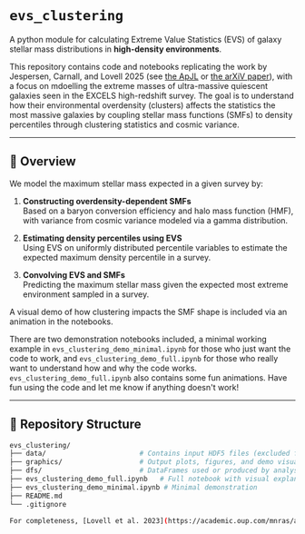 # `evs_clustering`
A python module for calculating Extreme Value Statistics (EVS) of galaxy stellar mass distributions in **high-density environments**.

This repository contains code and notebooks replicating the work by Jespersen, Carnall, and Lovell 2025 (see [the ApJL](https://doi.org/10.3847/2041-8213/adeb7c) or [the arXiV paper](https://doi.org/10.3847/2041-8213/adeb7c)), with a focus on mdoelling the extreme masses of ultra-massive quiescent galaxies seen in the EXCELS high-redshift survey. The goal is to understand how their environmental overdensity (clusters) affects the statistics the most massive galaxies by coupling stellar mass functions (SMFs) to density percentiles through clustering statistics and cosmic variance.

---

## 🚀 Overview

We model the maximum stellar mass expected in a given survey by:

1. **Constructing overdensity-dependent SMFs**  
   Based on a baryon conversion efficiency and halo mass function (HMF), with variance from cosmic variance modeled via a gamma distribution.

2. **Estimating density percentiles using EVS**  
   Using EVS on uniformly distributed percentile variables to estimate the expected maximum density percentile in a survey.

3. **Convolving EVS and SMFs**  
   Predicting the maximum stellar mass given the expected most extreme environment sampled in a survey.

A visual demo of how clustering impacts the SMF shape is included via an animation in the notebooks.

There are two demonstration notebooks included, a minimal working example in `evs_clustering_demo_minimal.ipynb` for those who just want the code to work, and `evs_clustering_demo_full.ipynb` for those who really want to understand how and why the code works. `evs_clustering_demo_full.ipynb` also contains some fun animations. Have fun using the code and let me know if anything doesn't work!

---

## 📂 Repository Structure

```bash
evs_clustering/
├── data/                       # Contains input HDF5 files (excluded from git)
├── graphics/                   # Output plots, figures, and demo visuals
├── dfs/                        # DataFrames used or produced by analysis
├── evs_clustering_demo_full.ipynb   # Full notebook with visual explanations
├── evs_clustering_demo_minimal.ipynb # Minimal demonstration
├── README.md
└── .gitignore

For completeness, [Lovell et al. 2023](https://academic.oup.com/mnras/article/518/2/2511/6823705) provides a simple introduction to EVS in unclustered environments.
